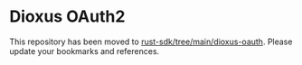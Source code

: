 # Dioxus OAuth2
This repository has been moved to [rust-sdk/tree/main/dioxus-oauth](https://github.com/biyard/rust-sdk/tree/main/packages/dioxus-oauth).
Please update your bookmarks and references.
